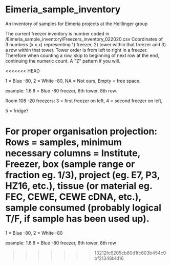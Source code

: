 # Eimeria_sample_inventory
An inventory of samples for Eimeria projects at the Heitlinger group


The current freezer inventory is number coded in /Eimeria_sample_inventory/Freezers_inventory_022020.csv
Coordinates of 3 numbers (x.x.x) representing 1) freezer, 2) tower within that freezer and 3) a row within that tower.
Tower order is from left to right in a freezer. Therefore when counting a row, skip to beginning of next row at the end,
continuing the numeric count. A "Z" pattern if you will.

<<<<<<< HEAD

1 = Blue -80,
2 = White -80,
NA = Not ours,
Empty = free space.

example: 1.6.8 = Blue -80 freezer, 6th tower, 8th row.

Room 108 -20 freezers: 
3 = first freezer on left,
4 = second freezer on left,

5 = fridge?

For proper organisation projection: 
Rows = samples,
minimum necessary columns = Institute, Freezer, box (sample range or fraction eg. 1/3), project (eg. E7, P3, HZ16, etc.), tissue (or material eg. FEC, CEWE, CEWE cDNA, etc.), sample consumed (probably logical T/F, if sample has been used up). 
=======
1 = Blue -80, 
2 = White -80

example: 1.6.8 = Blue -80 freezer, 6th tower, 8th row
>>>>>>> 13212fc6205cb80d1fc603b454c0bf21348b1d16
